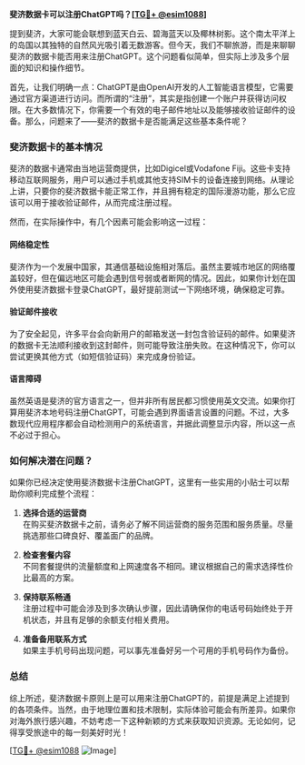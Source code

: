 **斐济数据卡可以注册ChatGPT吗？[[TG💪+ @esim1088](https://t.me/s/esim1088)]**

提到斐济，大家可能会联想到蓝天白云、碧海蓝天以及椰林树影。这个南太平洋上的岛国以其独特的自然风光吸引着无数游客。但今天，我们不聊旅游，而是来聊聊斐济的数据卡能否用来注册ChatGPT。这个问题看似简单，但实际上涉及多个层面的知识和操作细节。

首先，让我们明确一点：ChatGPT是由OpenAI开发的人工智能语言模型，它需要通过官方渠道进行访问。而所谓的“注册”，其实是指创建一个账户并获得访问权限。在大多数情况下，你需要一个有效的电子邮件地址以及能够接收验证邮件的设备。那么，问题来了——斐济的数据卡是否能满足这些基本条件呢？

### 斐济数据卡的基本情况

斐济的数据卡通常由当地运营商提供，比如Digicel或Vodafone Fiji。这些卡支持移动互联网服务，用户可以通过手机或其他支持SIM卡的设备连接到网络。从理论上讲，只要你的斐济数据卡能正常工作，并且拥有稳定的国际漫游功能，那么它应该可以用于接收验证邮件，从而完成注册过程。

然而，在实际操作中，有几个因素可能会影响这一过程：

#### 网络稳定性
斐济作为一个发展中国家，其通信基础设施相对落后。虽然主要城市地区的网络覆盖较好，但在偏远地区可能会遇到信号弱或者断网的情况。因此，如果你计划在国外使用斐济数据卡登录ChatGPT，最好提前测试一下网络环境，确保稳定可靠。

#### 验证邮件接收
为了安全起见，许多平台会向新用户的邮箱发送一封包含验证码的邮件。如果斐济的数据卡无法顺利接收到这封邮件，则可能导致注册失败。在这种情况下，你可以尝试更换其他方式（如短信验证码）来完成身份验证。

#### 语言障碍
虽然英语是斐济的官方语言之一，但并非所有居民都习惯使用英文交流。如果你打算用斐济本地号码注册ChatGPT，可能会遇到界面语言设置的问题。不过，大多数现代应用程序都会自动检测用户的系统语言，并据此调整显示内容，所以这一点不必过于担心。

### 如何解决潜在问题？

如果你已经决定使用斐济数据卡注册ChatGPT，这里有一些实用的小贴士可以帮助你顺利完成整个流程：

1. **选择合适的运营商**  
   在购买斐济数据卡之前，请务必了解不同运营商的服务范围和服务质量。尽量挑选那些口碑良好、覆盖面广的品牌。

2. **检查套餐内容**  
   不同套餐提供的流量额度和上网速度各不相同。建议根据自己的需求选择性价比最高的方案。

3. **保持联系畅通**  
   注册过程中可能会涉及到多次确认步骤，因此请确保你的电话号码始终处于开机状态，并且有足够的余额支付相关费用。

4. **准备备用联系方式**  
   如果主手机号码出现问题，可以事先准备好另一个可用的手机号码作为备份。

### 总结

综上所述，斐济数据卡原则上是可以用来注册ChatGPT的，前提是满足上述提到的各项条件。当然，由于地理位置和技术限制，实际体验可能会有所差异。如果你对海外旅行感兴趣，不妨考虑一下这种新颖的方式来获取知识资源。无论如何，记得享受旅途中的每一刻美好时光！

[[TG💪+ @esim1088](https://t.me/s/esim1088) ![Image](https://i.postimg.cc/4NQfJmqS/Snipaste-2025-05-13-00-14-12.png)]